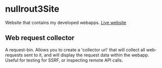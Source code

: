 # nullrout3Site
Website that contains my developed webapps.<nl>
[Live website](https://nullrout3.com)
<nl>
<h2>Web request collector</h2>
A request-bin. Allows you to create a 'collector url' that will collect all web-requests sent to it, and will display the request data within the webapp. Useful for testing for SSRF, or inspecting remote API calls. 